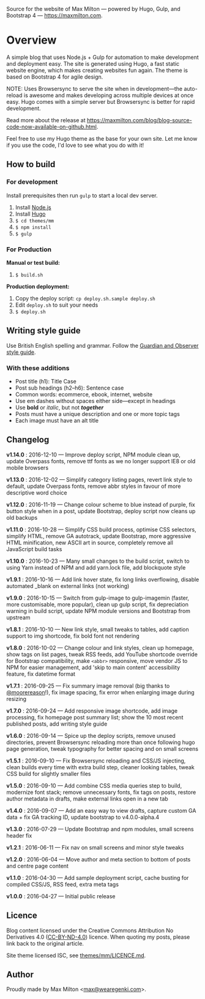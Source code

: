 Source for the website of Max Milton — powered by Hugo, Gulp, and Bootstrap 4 — <https://maxmilton.com>.

# Overview

A simple blog that uses Node.js + Gulp for automation to make development and deployment easy. The site is generated using Hugo, a fast static website engine, which makes creating websites fun again. The theme is based on Bootstrap 4 for agile design.

NOTE: Uses Browsersync to serve the site when in development—the auto-reload is awesome and makes developing across multiple devices at once easy. Hugo comes with a simple server but Browsersync is better for rapid development.

Read more about the release at <https://maxmilton.com/blog/blog-source-code-now-available-on-github.html>.

Feel free to use my Hugo theme as the base for your own site. Let me know if you use the code, I'd love to see what you do with it!

## How to build

### For development

Install prerequisites then run `gulp` to start a local dev server.

1. Install [Node.js](https://nodejs.org)
2. Install [Hugo](https://github.com/spf13/hugo/releases)
3. `$ cd themes/mm`
4. `$ npm install`
5. `$ gulp`

### For Production

**Manual or test build:**

1. `$ build.sh`

**Production deployment:**

1. Copy the deploy script: `cp deploy.sh.sample deploy.sh`
2. Edit `deploy.sh` to suit your needs
3. `$ deploy.sh`

## Writing style guide

Use British English spelling and grammar. Follow the [Guardian and Observer style guide](https://www.theguardian.com/info/series/guardian-and-observer-style-guide).

### With these additions

* Post title (h1): Title Case
* Post sub headings (h2–h6): Sentence case
* Common words: ecommerce, ebook, internet, website
* Use em dashes without spaces either side—except in headings
* Use **bold** or _italic_, but not **_together_**
* Posts must have a unique description and one or more topic tags
* Each image must have an alt title

## Changelog

**v1.14.0**
:  2016-12-10 — Improve deploy script, NPM module clean up, update Overpass fonts, remove ttf fonts as we no longer support IE8 or old mobile browsers

**v1.13.0**
:  2016-12-02 — Simplify category listing pages, revert link style to default, update Overpass fonts, remove abbr styles in favour of more descriptive word choice

**v1.12.0**
:  2016-11-19 — Change colour scheme to blue instead of purple, fix button style when in a post, update Bootstrap, deploy script now cleans up old backups

**v1.11.0**
:  2016-10-28 — Simplify CSS build process, optimise CSS selectors, simplify HTML, remove GA autotrack, update Bootstrap, more aggressive HTML minification, new ASCII art in source, completely remove all JavaScript build tasks

**v1.10.0**
:  2016-10-23 — Many small changes to the build script, switch to using Yarn instead of NPM and add yarn.lock file, add blockquote style

**v1.9.1**
:  2016-10-16 — Add link hover state, fix long links overflowing, disable automated _blank on external links (not working)

**v1.9.0**
:  2016-10-15 — Switch from gulp-image to gulp-imagemin (faster, more customisable, more popular), clean up gulp script, fix depreciation warning in build script, update NPM module versions and Bootstrap from upstream

**v1.8.1**
:  2016-10-10 — New link style, small tweaks to tables, add caption support to img shortcode, fix bold font not rendering

**v1.8.0**
:  2016-10-02 — Change colour and link styles, clean up homepage, show tags on list pages, tweak RSS feeds, add YouTube shortcode override for Bootstrap compatibility, make `<abbr>` responsive, move vendor JS to NPM for easier management, add 'skip to main content' accessibility feature, fix datetime format

**v1.7.1**
:  2016-09-25 — Fix summary image removal (big thanks to [@moorereason](https://github.com/spf13/hugo/issues/2490)!), fix image spacing, fix error when enlarging image during resizing

**v1.7.0**
:  2016-09-24 — Add responsive image shortcode, add image processing, fix homepage post summary list; show the 10 most recent published posts, add writing style guide

**v1.6.0**
:  2016-09-14 — Spice up the deploy scripts, remove unused directories, prevent Browsersync reloading more than once following hugo page generation, tweak typography for better spacing and on small screens

**v1.5.1**
:  2016-09-10 — Fix Browsersync reloading and CSS/JS injecting, clean builds every time with extra build step, cleaner looking tables, tweak CSS build for slightly smaller files

**v1.5.0**
:  2016-09-10 — Add combine CSS media queries step to build, modernize font stack; remove unnecessary fonts, fix tags on posts, restore author metadata in drafts, make external links open in a new tab

**v1.4.0**
:  2016-09-07 — Add an easy way to view drafts, capture custom GA data + fix GA tracking ID, update bootstrap to v4.0.0-alpha.4

**v1.3.0**
:  2016-07-29 — Update Bootstrap and npm modules, small screens header fix

**v1.2.1**
:  2016-06-11 — Fix nav on small screens and minor style tweaks

**v1.2.0**
:  2016-06-04 — Move author and meta section to bottom of posts and centre page content

**v1.1.0**
: 2016-04-30 — Add sample deployment script, cache busting for compiled CSS/JS, RSS feed, extra meta tags

**v1.0.0**
:  2016-04-27 — Initial public release

## Licence

Blog content licensed under the Creative Commons Attribution No Derivatives 4.0 ([CC-BY-ND-4.0](http://creativecommons.org/licenses/by-nd/4.0/legalcode)) licence. When quoting my posts, please link back to the original article.

Site theme licensed ISC, see [themes/mm/LICENCE.md](https://github.com/MaxMilton/MaxMilton.com/blob/master/themes/mm/LICENSE.md).

## Author

Proudly made by Max Milton &lt;<max@wearegenki.com>&gt;.
